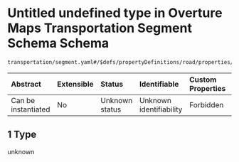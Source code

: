 # Untitled undefined type in Overture Maps Transportation Segment Schema Schema

```txt
transportation/segment.yaml#/$defs/propertyDefinitions/road/properties/restrictions/properties/speedLimits/items/anyOf/1
```



| Abstract            | Extensible | Status         | Identifiable            | Custom Properties | Additional Properties | Access Restrictions | Defined In                                                                                                      |
| :------------------ | :--------- | :------------- | :---------------------- | :---------------- | :-------------------- | :------------------ | :-------------------------------------------------------------------------------------------------------------- |
| Can be instantiated | No         | Unknown status | Unknown identifiability | Forbidden         | Allowed               | none                | [segment.yaml\*](../../../../../../../tmp/jsonschema/schema/transportation/segment.yaml "open original schema") |

## 1 Type

unknown
